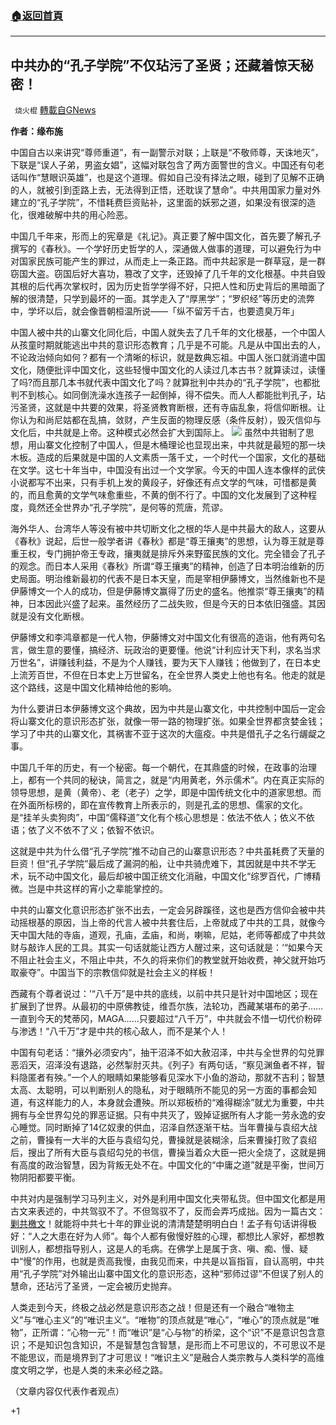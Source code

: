 ###  [:house:返回首頁](https://github.com/ourhimalayas/txt)
---

## 中共办的“孔子学院”不仅玷污了圣贤；还藏着惊天秘密！
` 烧火棍` [轉載自GNews](https://gnews.org/zh-hans/769017/)

**作者：缘布施**

中国自古以来讲究“尊师重道”，有一副警示对联；上联是“不敬师尊，天诛地灭”，下联是“误人子弟，男盗女娼”，这幅对联包含了两方面警世的含义。中国还有句老话叫作“慧眼识英雄”，也是这个道理。假如自己没有择法之眼，碰到了见解不正确的人，就被引到歪路上去，无法得到正悟，还耽误了慧命”。中共用国家力量对外建立的“孔子学院”，不惜耗费巨资贴补，这里面的妖邪之道，如果没有很深的造化，很难破解中共的用心险恶。

中国几千年来，形而上的宪章是《礼记》。真正要了解中国文化，首先要了解孔子撰写的《春秋》。一个学好历史哲学的人，深通做人做事的道理，可以避免行为中对国家民族可能产生的罪过，从而走上一条正路。而中共起家是一群草寇，是一群窃国大盗。窃国后好大喜功，篡改了文字，还毁掉了几千年的文化根基。中共自毁其根的后代再次掌权时，因为历史哲学学得不好，只把人性和历史背后的黑暗面了解的很清楚，只学到最坏的一面。其学走入了“厚黑学”；“罗织经”等历史的流弊中，学坏以后，就会像晋朝桓温所说——「纵不留芳千古，也要遗臭万年」

中国人被中共的山寨文化同化后，中国人就失去了几千年的文化根基，一个中国人从孩童时期就能逃出中共的意识形态教育；几乎是不可能。凡是从中国出去的人，不论政治倾向如何？都有一个清晰的标识，就是数典忘祖。中国人张口就消遣中国文化，随便批评中国文化，这些轻慢中国文化的人读过几本古书？就算读过，读懂了吗?而且那几本书就代表中国文化了吗？就算批判中共办的“孔子学院”，也都批判不到核心。如同倒洗澡水连孩子一起倒掉，得不偿失。而人人都能批判孔子，玷污圣贤，这就是中共要的效果，将圣贤教育断根，还有寺庙乱象，将信仰断根。让你认为和尚尼姑都在乱搞，敛财，产生反面的物理反感（条件反射），毁灭信仰与文化后，中共就是上帝。这种模式必然会扩大到国际上。
![]()![](https://gnews.org/wp-content/uploads/2021/01/a-286-890x607-1.png)
虽然中共钳制了思想，用山寨文化控制了中国人，但是木桶理论也显现出来，中共就是最短的那一块木板。造成的后果就是中国的人文素质一落千丈，一个时代一个国家，文化的基础在文学。这七十年当中，中国没有出过一个文学家。今天的中国人连本像样的武侠小说都写不出来，只有手机上发的黄段子，好像还有点文学的气味，可惜都是黄的，而且愈黄的文学气味愈重些，不黄的倒不行了。中国的文化发展到了这种程度，竟然还全世界办“孔子学院”，是何等的荒唐，荒谬。

海外华人、台湾华人等没有被中共切断文化之根的华人是中共最大的敌人，这要从《春秋》说起，后世一般学者讲《春秋》都是“尊王攘夷”的思想，认为尊王就是尊重王权，专门拥护帝王专政，攘夷就是排斥外来野蛮民族的文化。完全错会了孔子的观念。而日本人采用《春秋》所谓“尊王攘夷”的精神，创造了日本明治维新的历史局面。明治维新最初的代表不是日本天皇，而是宰相伊藤博文，当然维新也不是伊藤博文一个人的成功，但是伊藤博文赢得了历史的盛名。他推崇“尊王攘夷”的精神，日本因此兴盛了起来。虽然经历了二战失败，但是今天的日本依旧强盛。其因就是没有文化断根。

伊藤博文和李鸿章都是一代人物，伊藤博文对中国文化有很高的造诣，他有两句名言，做生意的要懂，搞经济、玩政治的更要懂。他说“计利应计天下利，求名当求万世名”，讲赚钱利益，不是为个人赚钱，要为天下人赚钱；他做到了，在日本史上流芳百世，不但在日本史上万世留名，在全世界人类史上他也有名。他走的就是这个路线，这是中国文化精神给他的影响。

为什么要讲日本伊藤博文这个典故，因为中共是山寨文化，中共控制中国后一定会将山寨文化的意识形态扩张，就像一带一路的物理扩张。如果全世界都贪婪金钱；学习了中共的山寨文化，其祸害不亚于这次的大瘟疫。中共是借孔子之名行龌龊之事。

中国几千年的历史，有一个秘密。每一个朝代，在其鼎盛的时候，在政事的治理上，都有一个共同的秘诀，简言之，就是“内用黄老，外示儒术”。内在真正实际的领导思想，是黄（黄帝）、老（老子）之学，即是中国传统文化中的道家思想。而在外面所标榜的，即在宣传教育上所表示的，则是孔孟的思想、儒家的文化。是“挂羊头卖狗肉”，中国“儒释道”文化有个核心思想是：依法不依人；依义不依语；依了义不依不了义；依智不依识。

这就是中共为什么借“孔子学院”推不动自己的山寨意识形态？中共虽耗费了天量的巨资！但“孔子学院”最后成了漏洞的船，让中共骑虎难下，其因就是中共不学无术，玩不动中国文化，最后却被中国正统文化消融，中国文化“综罗百代，广博精微。岂是中共这样的宵小之辈能掌控的。

中共的山寨文化意识形态扩张不出去，一定会另辟蹊径，这也是西方信仰会被中共动摇根基的原因，当上帝的代言人被中共套住后，上帝就成了中共的工具，就像今天中国大陆的寺庙，道观，孔庙，孟庙，和尚，喇嘛，尼姑，老师等都成了中共敛财与敲诈人民的工具。其实一句话就能让西方人醒过来，这句话就是：‘“如果今天不阻止社会主义，不阻止中共，不久的将来你们的教堂就开始收费，神父就开始巧取豪夺”。中国当下的宗教信仰就是社会主义的样板！

西藏有个尊者说过：’“八千万”是中共的底线，以前中共只是针对中国地区；现在扩展到了世界。从最初的中原佛教徒，维吾尔族，法轮功，西藏某堪布的弟子……一直到今天的梵蒂冈，MAGA……只要超过“八千万”，中共就会不惜一切代价粉碎与渗透！“八千万”才是中共的核心敌人，而不是某个人！

中国有句老话：“攘外必须安内”，抽干沼泽不如大赦沼泽，中共与全世界的勾兑罪恶滔天，沼泽没有退路，必然掣肘灭共。《列子》有两句话，“察见渊鱼者不祥，智料隐匿者有殃。”一个人的眼睛如果能够看见深水下小鱼的游动，那就不吉利；智慧太高、太聪明，可以判断别人的隐私，对于眼睛所不能见的另一方面的事都会知道，有这样能力的人，本身就会遭殃。所以郑板桥的“难得糊涂”就尤为重要，中共拥有与全世界勾兑的罪恶证据。只有中共灭了，毁掉证据所有人才能一劳永逸的安心睡觉。同时断掉了14亿奴隶的供血，沼泽自然逐渐干枯。当年曹操与袁绍大战之前，曹操有一大半的大臣与袁绍勾兑，曹操就是装糊涂，后来曹操打败了袁绍后，搜出了所有大臣与袁绍勾兑的书信，曹操当着众大臣一把火全烧了，这就是拥有高度的政治智慧，因为背叛无处不在。中国文化的“中庸之道”就是平衡，世间万物阴阳都要平衡。

中共对内是强制学习马列主义，对外是利用中国文化夹带私货。但中国文化都是用古文来表述的，中共驾驭不了。不但驾驭不了，反而会弄巧成拙。因为一篇古文：[剿共檄文](https://gnews.org/zh-hans/72922/)！就能将中共七十年的罪业说的清清楚楚明明白白！孟子有句话讲得极好：“人之大患在好为人师”。每个人都有傲慢好胜的心理，都想比人家好，都想教训别人，都想指导别人，这是人的毛病。在佛学上是属于贪、嗔、痴、慢、疑中“慢”的作用，也就是贡高我慢，由我见而来，中共是以盲指盲，自认高明，中共用“孔子学院”对外输出山寨中国文化的意识形态，这种“邪师过谬”不但误了别人的慧命，还玷污了圣贤，一定会被历史抛弃。

人类走到今天，终极之战必然是意识形态之战！但是还有一个融合“唯物主义”与“唯心主义”的“唯识主义”。“唯物”的顶点就是“唯心”，“唯心”的顶点就是“唯物”，正所谓：“心物一元”！而“唯识”是“心与物”的桥梁，这个“识”不是意识包含意识；不是知识包含知识，不是智慧包含智慧，是形而上不可思议的，不可思议不是不能思议，而是境界到了才可思议！“唯识主义”是融合人类宗教与人类科学的高维度文明之学，也是人类的未来必经之路。

（文章内容仅代表作者观点）

+1
